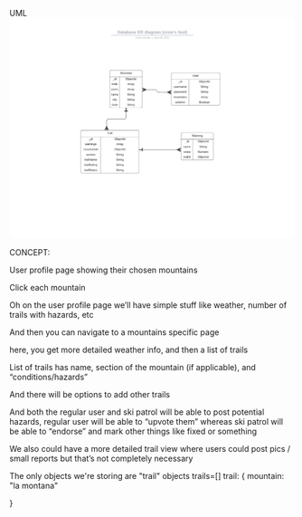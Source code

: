 UML
![Screenshot](Chunder_UML.png)


CONCEPT:

User profile page showing their chosen mountains

Click each mountain

Oh on the user profile page we’ll have simple stuff like weather, number of trails with hazards, etc

And then you can navigate to a mountains specific page

here, you get more detailed weather info, and then a list of trails

List of trails has name, section of the mountain (if applicable), and “conditions/hazards”

And there will be options to add other trails

And both the regular user and ski patrol will be able to post potential hazards, regular user will be able to “upvote them” whereas ski patrol will be able to “endorse” and mark other things like fixed or something

We also could have a more detailed trail view where users could post pics / small reports but that’s not completely necessary



The only objects we're storing are "trail" objects
trails=[]
trail: {
    mountain: "la montana"
    
}

